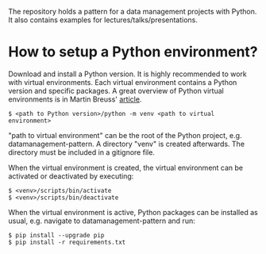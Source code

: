 The repository holds a pattern for a data management projects with Python. It also contains examples for lectures/talks/presentations.

# How to setup a Python environment?

Download and install a Python version. It is highly recommended to work with virtual environments. Each virtual environment contains a Python version and specific packages. A great overview of Python virtual environments is in Martin Breuss' [article](https://realpython.com/python-virtual-environments-a-primer/).

```
$ <path to Python version>/python -m venv <path to virtual environment>
```

"path to virtual environment" can be the root of the Python project, e.g. datamanagement-pattern. A directory "venv" is created afterwards. The directory must be included in a gitignore file.

When the virtual environment is created, the virtual environment can be activated or deactivated by executing:
```
$ <venv>/scripts/bin/activate
$ <venv>/scripts/bin/deactivate
```

When the virtual environment is active, Python packages can be installed as usual, e.g. navigate to datamanagement-pattern and run:
```
$ pip install --upgrade pip
$ pip install -r requirements.txt
```
